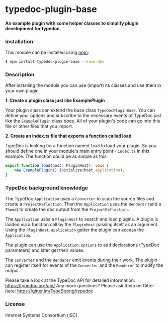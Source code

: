 # typedoc-plugin-base

**An example plugin with some helper classes to simplify plugin development for typedoc.**

### Installation

This module can be installed using [npm](https://www.npmjs.com/):

```sh
$ npm install typedoc-plugin-base --save-dev
```

### Description

After installing the module you can use (import) its classes and use them in your own plugin.

**1. Create a plugin class just like ExamplePlugin**

Your plugin class can extend the base class `TypeDocPluginBase`.
You can define your options and subscribe to the necessary events of TypeDoc just like the `ExamplePlugin` class does.
All of your plugin's code can go into this file or other files that you import.

**2. Create an index.ts file that exports a function called load**

TypeDoc is looking for a function named `load` to load your plugin. So you should define one in your module's
main entry point - `index.ts` in this example. The function could be as simple as this:

```typescript
export function load(host: PluginHost): void {
    new ExamplePlugin().initialize(host.application);
}
```

### TypeDoc background knowledge

The TypeDoc `Application` uses a `Converter` to scan the source files and create a `ProjectReflection`.
Then the `Application` uses the `Renderer` (and a `Theme`) to create the doc output from the `ProjectReflection`.

The `Application` uses a `PluginHost` to search and load plugins.
A plugin is loaded via a function call by the `PluginHost` passing itself as an argument.
Using the `PluginHost.application` getter the plugin can access the `Application`.

The plugin can use the `Application.options` to add declarations (TypeDoc parameters) and later get their values.

The `Converter` and the `Renderer` emit events during their work.
The plugin can register itself for events of the `Converter` and the `Renderer` to modify the output.

Please take a look at the TypeDoc API for detailed information: https://typedoc.org/api/
Any more questions? Please ask them on Gitter here: https://gitter.im/TypeStrong/typedoc

### License

Internet Systems Consortium (ISC)

